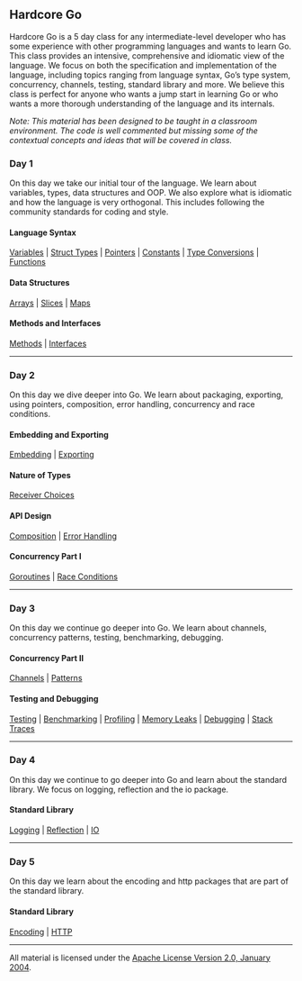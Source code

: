 ## Hardcore Go
Hardcore Go is a 5 day class for any intermediate-level developer who has some experience with other programming languages and wants to learn Go. This class provides an intensive, comprehensive and idiomatic view of the language. We focus on both the specification and implementation of the language, including topics ranging from language syntax, Go’s type system, concurrency, channels, testing, standard library and more. We believe this class is perfect for anyone who wants a jump start in learning Go or who wants a more thorough understanding of the language and its internals.

*Note: This material has been designed to be taught in a classroom environment. The code is well commented but missing some of the contextual concepts and ideas that will be covered in class.*

### Day 1
On this day we take our initial tour of the language. We learn about variables, types, data structures and OOP. We also explore what is idiomatic and how the language is very orthogonal. This includes following the community standards for coding and style.

#### Language Syntax
[Variables](../../topics/variables/readme.md) | 
[Struct Types](../../topics/struct_types/readme.md) | 
[Pointers](../../topics/pointers/readme.md) | 
[Constants](../../topics/constants/readme.md) | 
[Type Conversions](../../topics/type_conversions/readme.md) | 
[Functions](../../topics/functions/readme.md)

#### Data Structures
[Arrays](../../topics/arrays/readme.md) | 
[Slices](../../topics/slices/readme.md) | 
[Maps](../../topics/maps/readme.md)

#### Methods and Interfaces
[Methods](../../topics/methods/readme.md) | 
[Interfaces](../../topics/interfaces/readme.md)
___

### Day 2
On this day we dive deeper into Go. We learn about packaging, exporting, using pointers, composition, error handling, concurrency and race conditions.

#### Embedding and Exporting
[Embedding](../../topics/embedding/readme.md) | 
[Exporting](../../topics/exporting/readme.md)

#### Nature of Types
[Receiver Choices](../../topics/receiver_choices/readme.md)

#### API Design
[Composition](../../topics/composition/readme.md) | 
[Error Handling](../../topics/error_handling/readme.md)

#### Concurrency Part I
[Goroutines](../../topics/goroutines/readme.md) | 
[Race Conditions](../../topics/race_conditions/readme.md)
___

### Day 3
On this day we continue go deeper into Go. We learn about channels, concurrency patterns, testing, benchmarking, debugging.

#### Concurrency Part II
[Channels](../../topics/channels/readme.md) | 
[Patterns](../../topics/concurrency_patterns/readme.md)

#### Testing and Debugging
[Testing](../../topics/testing/readme.md) | 
[Benchmarking](../../topics/benchmarking/readme.md) | 
[Profiling](../../topics/profiling/readme.md) | 
[Memory Leaks](../../topics/memory_leaks/readme.md) | 
[Debugging](../../topics/godebug/readme.md) | 
[Stack Traces](../../topics/stack_trace/readme.md)
___

### Day 4
On this day we continue to go deeper into Go and learn about the standard library. We focus on logging, reflection and the io package.

#### Standard Library
[Logging](../../logging/readme.md) | 
[Reflection](../../reflection/readme.md) | 
[IO](../../writers_readers/readme.md)
___

### Day 5
On this day we learn about the encoding and http packages that are part of the standard library.

#### Standard Library
[Encoding](../../encoding/readme.md) | 
[HTTP](../../http/readme.md)
___
All material is licensed under the [Apache License Version 2.0, January 2004](http://www.apache.org/licenses/LICENSE-2.0).